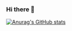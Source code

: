 ### Hi there 👋

[![Anurag's GitHub stats](https://github-readme-stats.vercel.app/api?username=Alicehhhmm)](https://github.com/anuraghazra/github-readme-stats)
<!--
**Alicehhhmm/Alicehhhmm** is a ✨ _special_ ✨ repository because its `README.md` (this file) appears on your GitHub profile.

Here are some ideas to get you started:

- 🔭 I’m currently working on ...
- 🌱 I’m currently learning ...
- 👯 I’m looking to collaborate on ...
- 🤔 I’m looking for help with ...
- 💬 Ask me about ...
- 📫 How to reach me: ...
- 😄 Pronouns: ...
- ⚡ Fun fact: ...
-->
